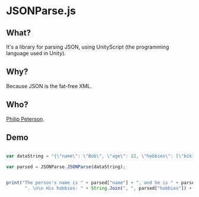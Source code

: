 JSONParse.js
============

What?
-----

It's a library for parsing JSON, using UnityScript (the programming language used in Unity).

Why?
----

Because JSON is the fat-free XML.

Who?
----

[Philip Peterson](http://ironmagma.com/).


Demo
----
```javascript

var dataString = "{\"name\": \"Bob\", \"age\": 22, \"hobbies\": [\"biking\", \"fishing\", \"swimming\"]}";

var parsed = JSONParse.JSONParse(dataString);


print("The person's name is " + parsed["name"] + ", and he is " + parsed["age"].ToString() + 
       ". \n\n His hobbies: " + String.Join(", ", parsed["hobbies"]) + "." );

```
